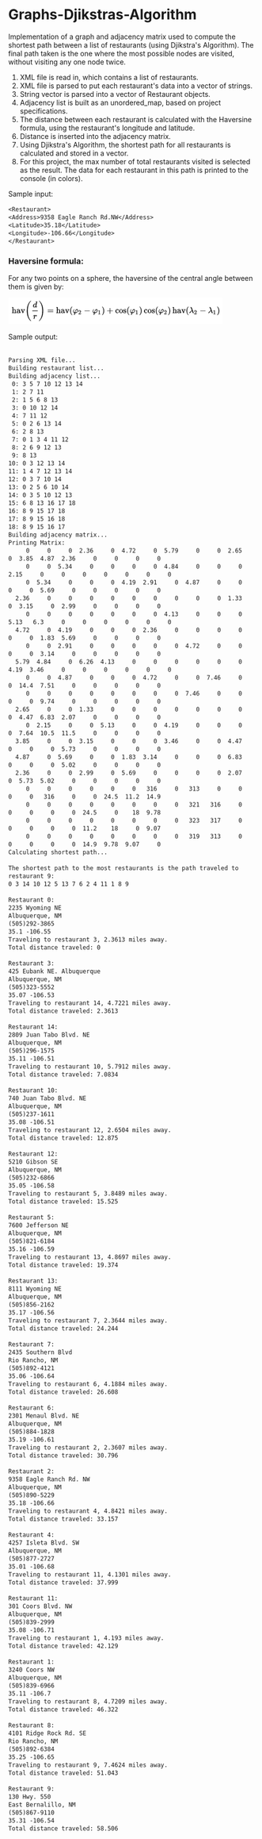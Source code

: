 # Graphs-Djikstras-Algorithm
Implementation of a graph and adjacency matrix used to compute the shortest path between a list of restaurants (using Djikstra's Algorithm). The final path taken is the one where the most possible nodes are visited, without visiting any one node twice.

1. XML file is read in, which contains a list of restaurants.
2. XML file is parsed to put each restaurant's data into a vector of strings.
3. String vector is parsed into a vector of Restaurant objects.
4. Adjacency list is built as an unordered_map, based on project specifications.
5. The distance between each restaurant is calculated with the Haversine formula, using the restaurant's longitude and latitude.
6. Distance is inserted into the adjacency matrix.
7. Using Djikstra's Algorithm, the shortest path for all restaurants is calculated and stored in a vector.
8. For this project, the max number of total restaurants visited is selected as the result. The data for each restaurant in this path is printed to the console (in colors).

Sample input:
```
<Restaurant>
<Address>9358 Eagle Ranch Rd.NW</Address>
<Latitude>35.18</Latitude>
<Longitude>-106.66</Longitude>
</Restaurant>
```
### Haversine formula:

For any two points on a sphere, the haversine of the central angle between them is given by:

![Haversine Formula image](https://github.com/niente/Graphs-Djikstras-Algorithm/blob/master/haversineformula.png)

Sample output:

```Opening input file: Restaurants.XML

Parsing XML file...
Building restaurant list...
Building adjacency list...
 0: 3 5 7 10 12 13 14
 1: 2 7 11
 2: 1 5 6 8 13
 3: 0 10 12 14
 4: 7 11 12
 5: 0 2 6 13 14
 6: 2 8 13
 7: 0 1 3 4 11 12
 8: 2 6 9 12 13
 9: 8 13
10: 0 3 12 13 14
11: 1 4 7 12 13 14
12: 0 3 7 10 14
13: 0 2 5 6 10 14
14: 0 3 5 10 12 13
15: 6 8 13 16 17 18
16: 8 9 15 17 18
17: 8 9 15 16 18
18: 8 9 15 16 17
Building adjacency matrix...
Printing Matrix:
     0     0     0  2.36     0  4.72     0  5.79     0     0  2.65     0  3.85  4.87  2.36     0     0     0     0
     0     0  5.34     0     0     0     0  4.84     0     0     0  2.15     0     0     0     0     0     0     0
     0  5.34     0     0     0  4.19  2.91     0  4.87     0     0     0     0  5.69     0     0     0     0     0
  2.36     0     0     0     0     0     0     0     0     0  1.33     0  3.15     0  2.99     0     0     0     0
     0     0     0     0     0     0     0  4.13     0     0     0  5.13   6.3     0     0     0     0     0     0
  4.72     0  4.19     0     0     0  2.36     0     0     0     0     0     0  1.83  5.69     0     0     0     0
     0     0  2.91     0     0     0     0     0  4.72     0     0     0     0  3.14     0     0     0     0     0
  5.79  4.84     0  6.26  4.13     0     0     0     0     0     0  4.19  3.46     0     0     0     0     0     0
     0     0  4.87     0     0     0  4.72     0     0  7.46     0     0  14.4  7.51     0     0     0     0     0
     0     0     0     0     0     0     0     0  7.46     0     0     0     0  9.74     0     0     0     0     0
  2.65     0     0  1.33     0     0     0     0     0     0     0     0  4.47  6.83  2.07     0     0     0     0
     0  2.15     0     0  5.13     0     0  4.19     0     0     0     0  7.64  10.5  11.5     0     0     0     0
  3.85     0     0  3.15     0     0     0  3.46     0     0  4.47     0     0     0  5.73     0     0     0     0
  4.87     0  5.69     0     0  1.83  3.14     0     0     0  6.83     0     0     0  5.02     0     0     0     0
  2.36     0     0  2.99     0  5.69     0     0     0     0  2.07     0  5.73  5.02     0     0     0     0     0
     0     0     0     0     0     0   316     0   313     0     0     0     0   316     0     0  24.5  11.2  14.9
     0     0     0     0     0     0     0     0   321   316     0     0     0     0     0  24.5     0    18  9.78
     0     0     0     0     0     0     0     0   323   317     0     0     0     0     0  11.2    18     0  9.07
     0     0     0     0     0     0     0     0   319   313     0     0     0     0     0  14.9  9.78  9.07     0
Calculating shortest path...

The shortest path to the most restaurants is the path traveled to restaurant 9:
0 3 14 10 12 5 13 7 6 2 4 11 1 8 9

Restaurant 0:
2235 Wyoming NE
Albuquerque, NM
(505)292-3865
35.1 -106.55
Traveling to restaurant 3, 2.3613 miles away.
Total distance traveled: 0

Restaurant 3:
425 Eubank NE. Albuquerque
Albuquerque, NM
(505)323-5552
35.07 -106.53
Traveling to restaurant 14, 4.7221 miles away.
Total distance traveled: 2.3613

Restaurant 14:
2809 Juan Tabo Blvd. NE
Albuquerque, NM
(505)296-1575
35.11 -106.51
Traveling to restaurant 10, 5.7912 miles away.
Total distance traveled: 7.0834

Restaurant 10:
740 Juan Tabo Blvd. NE
Albuquerque, NM
(505)237-1611
35.08 -106.51
Traveling to restaurant 12, 2.6504 miles away.
Total distance traveled: 12.875

Restaurant 12:
5210 Gibson SE
Albuquerque, NM
(505)232-6866
35.05 -106.58
Traveling to restaurant 5, 3.8489 miles away.
Total distance traveled: 15.525

Restaurant 5:
7600 Jefferson NE
Albuquerque, NM
(505)821-6184
35.16 -106.59
Traveling to restaurant 13, 4.8697 miles away.
Total distance traveled: 19.374

Restaurant 13:
8111 Wyoming NE
Albuquerque, NM
(505)856-2162
35.17 -106.56
Traveling to restaurant 7, 2.3644 miles away.
Total distance traveled: 24.244

Restaurant 7:
2435 Southern Blvd
Rio Rancho, NM
(505)892-4121
35.06 -106.64
Traveling to restaurant 6, 4.1884 miles away.
Total distance traveled: 26.608

Restaurant 6:
2301 Menaul Blvd. NE
Albuquerque, NM
(505)884-1828
35.19 -106.61
Traveling to restaurant 2, 2.3607 miles away.
Total distance traveled: 30.796

Restaurant 2:
9358 Eagle Ranch Rd. NW
Albuquerque, NM
(505)890-5229
35.18 -106.66
Traveling to restaurant 4, 4.8421 miles away.
Total distance traveled: 33.157

Restaurant 4:
4257 Isleta Blvd. SW
Albuquerque, NM
(505)877-2727
35.01 -106.68
Traveling to restaurant 11, 4.1301 miles away.
Total distance traveled: 37.999

Restaurant 11:
301 Coors Blvd. NW
Albuquerque, NM
(505)839-2999
35.08 -106.71
Traveling to restaurant 1, 4.193 miles away.
Total distance traveled: 42.129

Restaurant 1:
3240 Coors NW
Albuquerque, NM
(505)839-6966
35.11 -106.7
Traveling to restaurant 8, 4.7209 miles away.
Total distance traveled: 46.322

Restaurant 8:
4101 Ridge Rock Rd. SE
Rio Rancho, NM
(505)892-6384
35.25 -106.65
Traveling to restaurant 9, 7.4624 miles away.
Total distance traveled: 51.043

Restaurant 9:
130 Hwy. 550
East Bernalillo, NM
(505)867-9110
35.31 -106.54
Total distance traveled: 58.506
```
